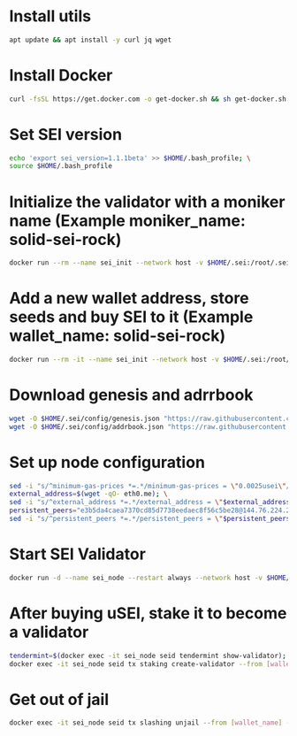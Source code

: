 # Install utils
```bash
apt update && apt install -y curl jq wget
```

# Install Docker
```bash
curl -fsSL https://get.docker.com -o get-docker.sh && sh get-docker.sh
```

# Set SEI version
```bash
echo 'export sei_version=1.1.1beta' >> $HOME/.bash_profile; \
source $HOME/.bash_profile
```

# Initialize the validator with a moniker name (Example moniker_name: solid-sei-rock)
```bash
docker run --rm --name sei_init --network host -v $HOME/.sei:/root/.sei sashaoshurkov/sei:$sei_version seid init [moniker_name] --chain-id atlantic-1
```

# Add a new wallet address, store seeds and buy SEI to it (Example wallet_name: solid-sei-rock)
```bash
docker run --rm -it --name sei_init --network host -v $HOME/.sei:/root/.sei sashaoshurkov/sei:$sei_version seid keys add [wallet_name]
```

# Download genesis and adrrbook
```bash
wget -O $HOME/.sei/config/genesis.json "https://raw.githubusercontent.com/sei-protocol/testnet/master/sei-incentivized-testnet/genesis.json"; \
wget -O $HOME/.sei/config/addrbook.json "https://raw.githubusercontent.com/sei-protocol/testnet/master/sei-incentivized-testnet/addrbook.json"
```

# Set up node configuration
```bash
sed -i "s/^minimum-gas-prices *=.*/minimum-gas-prices = \"0.0025usei\"/;" $HOME/.sei/config/app.toml; \
external_address=$(wget -qO- eth0.me); \
sed -i "s/^external_address *=.*/external_address = \"$external_address:26656\"/" $HOME/.sei/config/config.toml; \
persistent_peers="e3b5da4caea7370cd85d7738eedaec8f56c5be28@144.76.224.246:36656,a37d65086e78865929ccb7388146fb93664223f7@18.144.13.149:26656,8ff4bd654d7b892f33af5a30ada7d8239d6f467b@91.223.3.190:51656,c4e8c9b1005fe6459a922f232dd9988f93c71222@65.108.227.133:26656"; \
sed -i "s/^persistent_peers *=.*/persistent_peers = \"$persistent_peers\"/" $HOME/.sei/config/config.toml
```

# Start SEI Validator
```bash
docker run -d --name sei_node --restart always --network host -v $HOME/.sei:/root/.sei sashaoshurkov/sei:$sei_version
```

# After buying uSEI, stake it to become a validator
```bash
tendermint=$(docker exec -it sei_node seid tendermint show-validator); \
docker exec -it sei_node seid tx staking create-validator --from [wallet_name] --moniker [moniker_name] --pubkey $(echo $tendermint) --chain-id atlantic-1 --amount 900000usei --commission-max-change-rate 0.1 --commission-max-rate 0.2 --commission-rate 0.05 --min-self-delegation 1 --fees 5000usei -y
```

# Get out of jail
```bash
docker exec -it sei_node seid tx slashing unjail --from [wallet_name] --chain-id atlantic-1
```